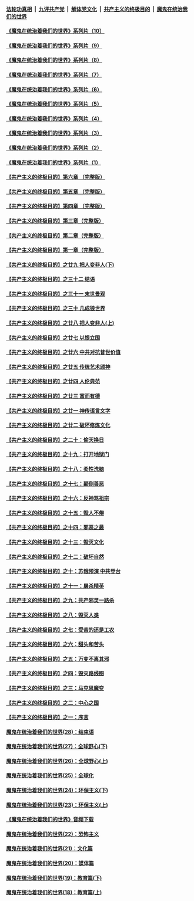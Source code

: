 ####  [法轮功真相](../../../../basic/blob/master/README.md?t=09120202) &nbsp;|&nbsp; [九评共产党](../../../../9ping.md/blob/master/README.md?t=09120202) &nbsp;|&nbsp; [解体党文化](../../../../jtdwh.md/blob/master/README.md?t=09120202)  &nbsp;|&nbsp; [共产主义的终极目的](../../../../gczydzjmd.md/blob/master/README.md?t=09120202) &nbsp;|&nbsp; [魔鬼在统治我们的世界](../../../../mgztzwmdsj.md/blob/master/README.md?t=09120202) 

#### [《魔鬼在统治着我们的世界》系列片（10）](../pages/nsc422/n12292670.md?t=09120202) 

#### [《魔鬼在统治着我们的世界》系列片（9）](../pages/nsc422/n12290859.md?t=09120202) 

#### [《魔鬼在统治着我们的世界》系列片（8）](../pages/nsc422/n12287445.md?t=09120202) 

#### [《魔鬼在统治着我们的世界》系列片（7）](../pages/nsc422/n12283425.md?t=09120202) 

#### [《魔鬼在统治着我们的世界》系列片（6）](../pages/nsc422/n12282314.md?t=09120202) 

#### [《魔鬼在统治着我们的世界》系列片（5）](../pages/nsc422/n12281419.md?t=09120202) 

#### [《魔鬼在统治着我们的世界》系列片（4）](../pages/nsc422/n12274024.md?t=09120202) 

#### [《魔鬼在统治着我们的世界》系列片（3）](../pages/nsc422/n12271322.md?t=09120202) 

#### [《魔鬼在统治着我们的世界》系列片（2）](../pages/nsc422/n12269049.md?t=09120202) 

#### [《魔鬼在统治着我们的世界》系列片（1）](../pages/nsc422/n12267575.md?t=09120202) 

#### [【共产主义的终极目的】第六章 （完整版）](../pages/nsc422/n11428913.md?t=09120202) 

#### [【共产主义的终极目的】第五章 （完整版）](../pages/nsc422/n11428912.md?t=09120202) 

#### [【共产主义的终极目的】第四章 （完整版）](../pages/nsc422/n11428907.md?t=09120202) 

#### [【共产主义的终极目的】第三章（完整版）](../pages/nsc422/n11428848.md?t=09120202) 

#### [【共产主义的终极目的】第二章（完整版）](../pages/nsc422/n11428831.md?t=09120202) 

#### [【共产主义的终极目的】第一章（完整版）](../pages/nsc422/n11417651.md?t=09120202) 

#### [【共产主义的终极目的】之廿九 把人变非人(下)](../pages/nsc422/n11344140.md?t=09120202) 

#### [【共产主义的终极目的】之三十二 结语](../pages/nsc422/n11360535.md?t=09120202) 

#### [【共产主义的终极目的】之三十一 末世景观](../pages/nsc422/n11351129.md?t=09120202) 

#### [【共产主义的终极目的】之三十 几成狼世界](../pages/nsc422/n11348280.md?t=09120202) 

#### [【共产主义的终极目的】之廿八 把人变非人(上)](../pages/nsc422/n11340492.md?t=09120202) 

#### [【共产主义的终极目的】之廿七 以恨立国](../pages/nsc422/n11336944.md?t=09120202) 

#### [【共产主义的终极目的】之廿六 中共对抗普世价值](../pages/nsc422/n11324785.md?t=09120202) 

#### [【共产主义的终极目的】之廿五 传统艺术颂神](../pages/nsc422/n11296396.md?t=09120202) 

#### [【共产主义的终极目的】之廿四 人伦典范](../pages/nsc422/n11296397.md?t=09120202) 

#### [【共产主义的终极目的】之廿三 富而有德](../pages/nsc422/n11283598.md?t=09120202) 

#### [【共产主义的终极目的】之廿一 神传语言文字](../pages/nsc422/n11263265.md?t=09120202) 

#### [【共产主义的终极目的】之廿二 破坏修炼文化](../pages/nsc422/n11245728.md?t=09120202) 

#### [【共产主义的终极目的】之二十：偷天换日](../pages/nsc422/n11238846.md?t=09120202) 

#### [【共产主义的终极目的】之十九：打开地狱门](../pages/nsc422/n11206376.md?t=09120202) 

#### [【共产主义的终极目的】之十八：柔性洗脑](../pages/nsc422/n11199994.md?t=09120202) 

#### [【共产主义的终极目的】之十七：颠倒善恶](../pages/nsc422/n11179782.md?t=09120202) 

#### [【共产主义的终极目的】之十六：反神骂祖宗](../pages/nsc422/n11166798.md?t=09120202) 

#### [【共产主义的终极目的】之十五：毁人不倦](../pages/nsc422/n11166792.md?t=09120202) 

#### [【共产主义的终极目的】之十四：邪恶之最](../pages/nsc422/n11150249.md?t=09120202) 

#### [【共产主义的终极目的】之十三：毁灭文化](../pages/nsc422/n11135227.md?t=09120202) 

#### [【共产主义的终极目的】之十二：破坏自然](../pages/nsc422/n11135214.md?t=09120202) 

#### [【共产主义的终极目的】之十：苏俄预演 中共登台](../pages/nsc422/n11118424.md?t=09120202) 

#### [【共产主义的终极目的】之十一：屠杀精英](../pages/nsc422/n11118442.md?t=09120202) 

#### [【共产主义的终极目的】之九：共产邪灵一路杀](../pages/nsc422/n11114139.md?t=09120202) 

#### [【共产主义的终极目的】之八：毁灭人类](../pages/nsc422/n11108503.md?t=09120202) 

#### [【共产主义的终极目的】之七：受苦的还是工农](../pages/nsc422/n11101809.md?t=09120202) 

#### [【共产主义的终极目的】之六：甜头和苦头](../pages/nsc422/n11096971.md?t=09120202) 

#### [【共产主义的终极目的】之五：万变不离其邪](../pages/nsc422/n11091285.md?t=09120202) 

#### [【共产主义的终极目的】之四：毁灭路线图](../pages/nsc422/n11086284.md?t=09120202) 

#### [【共产主义的终极目的】之三：马克思魔变](../pages/nsc422/n11061941.md?t=09120202) 

#### [【共产主义的终极目的】之二：中心之国](../pages/nsc422/n11047728.md?t=09120202) 

#### [【共产主义的终极目的】之一：序言](../pages/nsc422/n11086077.md?t=09120202) 

#### [魔鬼在统治着我们的世界(28)：结束语](../pages/nsc422/n10936246.md?t=09120202) 

#### [魔鬼在统治着我们的世界(27)：全球野心(下)](../pages/nsc422/n10928319.md?t=09120202) 

#### [魔鬼在统治着我们的世界(26)：全球野心(上)](../pages/nsc422/n10900318.md?t=09120202) 

#### [魔鬼在统治着我们的世界(25)：全球化](../pages/nsc422/n10788205.md?t=09120202) 

#### [魔鬼在统治着我们的世界(24)：环保主义(下)](../pages/nsc422/n10695307.md?t=09120202) 

#### [魔鬼在统治着我们的世界(23)：环保主义(上)](../pages/nsc422/n10688613.md?t=09120202) 

#### [《魔鬼在统治着我们的世界》音频下载](../pages/nsc422/n10635553.md?t=09120202) 

#### [魔鬼在统治着我们的世界(22)：恐怖主义](../pages/nsc422/n10614727.md?t=09120202) 

#### [魔鬼在统治着我们的世界(21)：文化篇](../pages/nsc422/n10597706.md?t=09120202) 

#### [魔鬼在统治着我们的世界(20)：媒体篇](../pages/nsc422/n10586579.md?t=09120202) 

#### [魔鬼在统治着我们的世界(19)：教育篇(下)](../pages/nsc422/n10564808.md?t=09120202) 

#### [魔鬼在统治着我们的世界(18)：教育篇(上)](../pages/nsc422/n10526970.md?t=09120202) 

